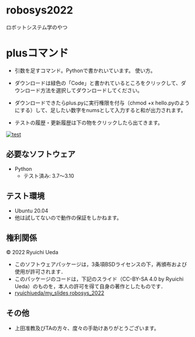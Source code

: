 # robosys2022
ロボットシステム学のやつ

# plusコマンド
* 引数を足すコマンド。Pythonで書かれいています。
使い方。
* ダウンロードは緑色の「Code」と書かれているところをクリックして、ダウンロード方法を選択してダウンロードしてください。
* ダウンロードできたらplus.pyに実行権限を付与（chmod +x hello.pyのようにする）して、足したい数字をnumsとして入力すると和が出力されます。

* テストの履歴・更新履歴は下の物をクリックしたら出てきます。

[![test](https://github.com/NonlaPeople/robosys2022/actions/workflows/test.yml/badge.svg)](https://github.com/NonlaPeople/robosys2022/actions/workflows/test.yml)

## 必要なソフトウェア
* Python
  * テスト済み: 3.7〜3.10

## テスト環境
* Ubuntu 20.04
* 他は試してないので動作の保証をしかねます。

## 権利関係
© 2022 Ryuichi Ueda

  * このソフトウェアパッケージは，3条項BSDライセンスの下，再頒布および使用が許可されます．
  * このパッケージのコードは，下記のスライド（CC-BY-SA 4.0 by Ryuichi Ueda）のものを，本人の許可を得て自身の著作としたものです．
  * [ryuichiueda/my_slides robosys_2022](https://github.com/ryuichiueda/my_slides/tree/master/robosys_2022)

## その他
  * 上田准教及びTAの方々、度々の手助けありがとうございます。
